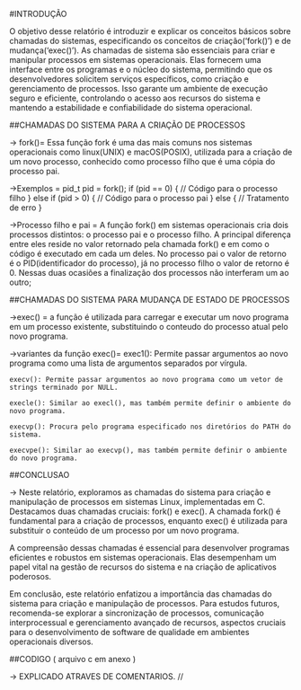 #INTRODUÇÃO 

O objetivo desse relatório é introduzir e explicar os conceitos básicos sobre chamadas do sistemas, especificando os conceitos de criação(‘fork()’) e de mudança(‘exec()’). 
As chamadas de sistema são essenciais para criar e manipular processos em sistemas operacionais. Elas fornecem uma interface entre os programas e o núcleo do sistema, permitindo que os desenvolvedores solicitem serviços específicos, como criação e gerenciamento de processos. Isso garante um ambiente de execução seguro e eficiente, controlando o acesso aos recursos do sistema e mantendo a estabilidade e confiabilidade do sistema operacional. 

##CHAMADAS DO SISTEMA PARA A CRIAÇÃO DE PROCESSOS 

-> fork()= Essa função fork é uma das mais comuns nos sistemas operacionais como linux(UNIX) e macOS(POSIX), utilizada para a criação de um novo processo, conhecido como processo filho que é uma cópia do processo pai. 

->Exemplos = pid_t pid = fork(); 
if (pid == 0) { 
    // Código para o processo filho 
} else if (pid > 0) { 
    // Código para o processo pai 
} else { 
    // Tratamento de erro 
} 

->Processo filho e pai = A função fork() em sistemas operacionais cria dois processos distintos: o processo pai e o processo filho. A principal diferença entre eles reside no valor retornado pela chamada fork() e em como o código é executado em cada um deles. 
No processo pai o valor de retorno é o PID(identificador do processo), já no processo filho o valor de retorno é 0. Nessas duas ocasiões a finalização dos processos não interferam um ao outro; 

##CHAMADAS DO SISTEMA PARA MUDANÇA DE ESTADO DE PROCESSOS 

->exec() =  a função é utilizada para carregar e executar um novo programa em um processo existente, substituindo o conteudo do processo atual pelo novo programa. 

->variantes da função exec()=      exec1(): Permite passar argumentos ao novo programa como uma lista de argumentos separados por vírgula. 

    execv(): Permite passar argumentos ao novo programa como um vetor de strings terminado por NULL. 

    execle(): Similar ao execl(), mas também permite definir o ambiente do novo programa. 

    execvp(): Procura pelo programa especificado nos diretórios do PATH do sistema. 

    execvpe(): Similar ao execvp(), mas também permite definir o ambiente do novo programa. 

##CONCLUSAO 

-> Neste relatório, exploramos as chamadas do sistema para criação e manipulação de processos em sistemas Linux, implementadas em C. Destacamos duas chamadas cruciais: fork() e exec(). A chamada fork() é fundamental para a criação de processos, enquanto exec() é utilizada para substituir o conteúdo de um processo por um novo programa. 

A compreensão dessas chamadas é essencial para desenvolver programas eficientes e robustos em sistemas operacionais. Elas desempenham um papel vital na gestão de recursos do sistema e na criação de aplicativos poderosos. 

Em conclusão, este relatório enfatizou a importância das chamadas do sistema para criação e manipulação de processos. Para estudos futuros, recomenda-se explorar a sincronização de processos, comunicação interprocessual e gerenciamento avançado de recursos, aspectos cruciais para o desenvolvimento de software de qualidade em ambientes operacionais diversos. 

##CODIGO ( arquivo c em anexo ) 

-> EXPLICADO ATRAVES DE COMENTARIOS. 
//
 
